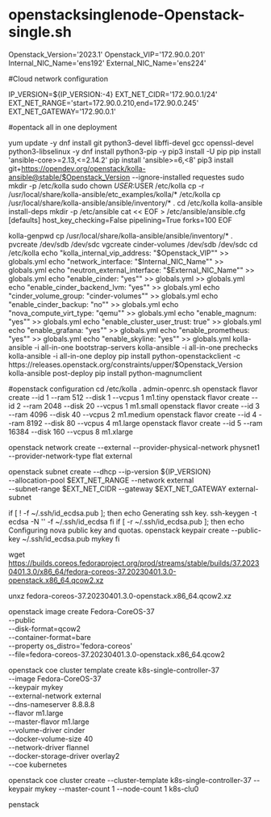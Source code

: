 # openstacksinglenode-Openstack-single.sh
Openstack_Version='2023.1'
Openstack_VIP='172.90.0.201'
Internal_NIC_Name='ens192'
External_NIC_Name='ens224'

#Cloud network configuration 

IP_VERSION=${IP_VERSION:-4}
EXT_NET_CIDR='172.90.0.1/24'
EXT_NET_RANGE='start=172.90.0.210,end=172.90.0.245'
EXT_NET_GATEWAY='172.90.0.1'

#opentack all in one deployment

yum update -y
dnf install git python3-devel libffi-devel gcc openssl-devel python3-libselinux -y
dnf install python3-pip -y
pip3 install -U pip
pip install 'ansible-core>=2.13,<=2.14.2'
pip install 'ansible>=6,<8'
pip3 install git+https://opendev.org/openstack/kolla-ansible@stable/$Openstack_Version --ignore-installed requestes
sudo mkdir -p /etc/kolla
sudo chown $USER:$USER /etc/kolla
cp -r /usr/local/share/kolla-ansible/etc_examples/kolla/* /etc/kolla
cp /usr/local/share/kolla-ansible/ansible/inventory/* .
cd /etc/kolla
kolla-ansible install-deps
mkdir -p /etc/ansible
cat << EOF > /etc/ansible/ansible.cfg
[defaults]
host_key_checking=False
pipelining=True
forks=100
EOF

kolla-genpwd
cp /usr/local/share/kolla-ansible/ansible/inventory/* .
pvcreate /dev/sdb /dev/sdc
vgcreate cinder-volumes /dev/sdb /dev/sdc
cd /etc/kolla
echo "kolla_internal_vip_address: "$Openstack_VIP"" >> globals.yml
echo "network_interface: "$Internal_NIC_Name"" >> globals.yml
echo "neutron_external_interface: "$External_NIC_Name"" >> globals.yml
echo "enable_cinder: "yes"" >> globals.yml >> globals.yml
echo "enable_cinder_backend_lvm: "yes""  >> globals.yml
echo "cinder_volume_group: "cinder-volumes"" >> globals.yml
echo "enable_cinder_backup: "no"" >> globals.yml
echo "nova_compute_virt_type: "qemu"" >> globals.yml
echo "enable_magnum: "yes"" >> globals.yml
echo "enable_cluster_user_trust: true" >> globals.yml
echo "enable_grafana: "yes"" >> globals.yml
echo "enable_prometheus: "yes"" >> globals.yml
echo "enable_skyline: "yes"" >> globals.yml
kolla-ansible -i all-in-one bootstrap-servers
kolla-ansible -i all-in-one prechecks
kolla-ansible -i all-in-one deploy
pip install python-openstackclient -c https://releases.openstack.org/constraints/upper/$Openstack_Version
kolla-ansible post-deploy
pip install python-magnumclient

#openstack configuration 
cd /etc/kolla
 . admin-openrc.sh
 openstack flavor create --id 1 --ram 512 --disk 1 --vcpus 1 m1.tiny
 openstack flavor create --id 2 --ram 2048 --disk 20 --vcpus 1 m1.small
 openstack flavor create --id 3 --ram 4096 --disk 40 --vcpus 2 m1.medium
 openstack flavor create --id 4 --ram 8192 --disk 80 --vcpus 4 m1.large
 openstack flavor create --id 5 --ram 16384 --disk 160 --vcpus 8 m1.xlarge
 
openstack network create --external --provider-physical-network physnet1 \
        --provider-network-type flat external

openstack subnet create --dhcp --ip-version ${IP_VERSION} \
        --allocation-pool $EXT_NET_RANGE --network external \
        --subnet-range $EXT_NET_CIDR --gateway $EXT_NET_GATEWAY external-subnet
        
if [ ! -f ~/.ssh/id_ecdsa.pub ]; then
    echo Generating ssh key.
    ssh-keygen -t ecdsa -N '' -f ~/.ssh/id_ecdsa
fi
if [ -r ~/.ssh/id_ecdsa.pub ]; then
    echo Configuring nova public key and quotas.
    openstack keypair create --public-key ~/.ssh/id_ecdsa.pub mykey
fi
        
wget https://builds.coreos.fedoraproject.org/prod/streams/stable/builds/37.20230401.3.0/x86_64/fedora-coreos-37.20230401.3.0-openstack.x86_64.qcow2.xz

unxz fedora-coreos-37.20230401.3.0-openstack.x86_64.qcow2.xz

openstack image create Fedora-CoreOS-37 \
--public \
--disk-format=qcow2 \
--container-format=bare \
--property os_distro='fedora-coreos' \
--file=fedora-coreos-37.20230401.3.0-openstack.x86_64.qcow2


openstack coe cluster template create k8s-single-controller-37 \
--image Fedora-CoreOS-37 \
--keypair mykey \
--external-network external \
--dns-nameserver 8.8.8.8 \
--flavor m1.large \
--master-flavor m1.large \
--volume-driver cinder \
--docker-volume-size 40 \
--network-driver flannel \
--docker-storage-driver overlay2 \
--coe kubernetes 

openstack coe cluster create --cluster-template k8s-single-controller-37 --keypair mykey --master-count 1 --node-count 1 k8s-clu0

penstack
